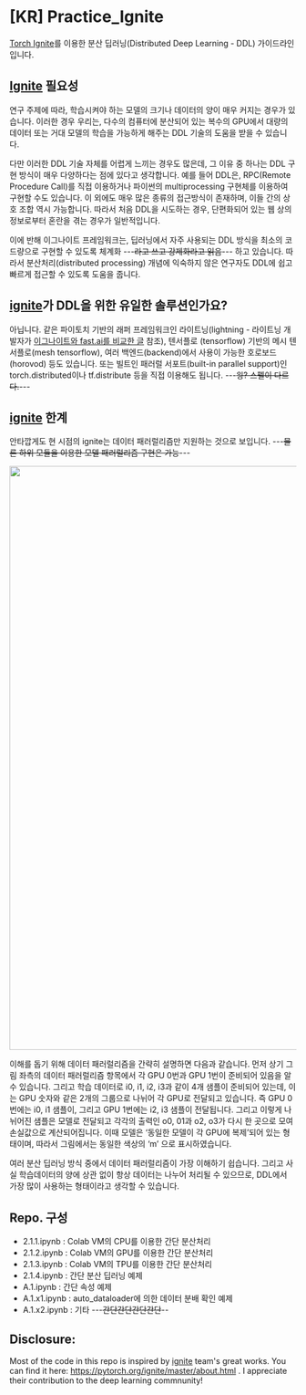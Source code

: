 # [KR] Practice_Ignite

[Torch Ignite](https://pytorch.org/ignite/)를 이용한 분산 딥러닝(Distributed Deep Learning - DDL) 가이드라인 입니다.

## [Ignite](https://pytorch.org/ignite/) 필요성

 연구 주제에 따라, 학습시켜야 하는 모델의 크기나 데이터의 양이 매우 커지는 경우가 있습니다. 이러한 경우 우리는, 다수의 컴퓨터에 분산되어 있는 복수의 GPU에서 대량의 데이터 또는 거대 모델의 학습을 가능하게 해주는 DDL 기술의 도움을 받을 수 있습니다. 

 다만 이러한 DDL 기술 자체를 어렵게 느끼는 경우도 많은데, 그 이유 중 하나는 DDL 구현 방식이 매우 다양하다는 점에 있다고 생각합니다. 예를 들어 DDL은, RPC(Remote Procedure Call)를 직접 이용하거나 파이썬의 multiprocessing 구현체를 이용하여 구현할 수도 있습니다. 이 외에도 매우 많은 종류의 접근방식이 존재하며, 이들 간의 상호 조합 역시 가능합니다. 따라서 처음 DDL을 시도하는 경우, 단편화되어 있는 웹 상의 정보로부터 혼란을 겪는 경우가 일반적입니다. 

 이에 반해 이그나이트 프레임워크는, 딥러닝에서 자주 사용되는 DDL 방식을 최소의 코드량으로 구현할 수 있도록 체계화 ---~~라고 쓰고 강제화라고 읽음~~--- 하고 있습니다. 따라서 분산처리(distributed processing) 개념에 익숙하지 않은 연구자도 DDL에 쉽고 빠르게 접근할 수 있도록 도움을 줍니다.
 

## [ignite](https://pytorch.org/ignite/)가 DDL을 위한 유일한 솔루션인가요? 

 아닙니다. 같은 파이토치 기반의 래퍼 프레임워크인 라이트닝(lightning - 라이트닝 개발자가 [이그나이트와 fast.ai를 비교한 글](https://towardsdatascience.com/pytorch-lightning-vs-pytorch-ignite-vs-fast-ai-61dc7480ad8a) 참조), 텐서플로 (tensorflow) 기반의  메시 텐서플로(mesh tensorflow), 여러 백엔드(backend)에서 사용이 가능한 호로보드 (horovod) 등도 있습니다. 또는 빌트인 패러럴 서포트(built-in parallel support)인 torch.distributed이나 tf.distribute 등을 직접 이용해도 됩니다. ---~~읭? 스펠이 다르다.~~---


## [ignite](https://pytorch.org/ignite/) 한계

 안타깝게도 현 시점의 ignite는 데이터 패러럴리즘만 지원하는 것으로 보입니다. ---~~물론 하위 모듈을 이용한 모델 패러럴리즘 구현은 가능~~---
 
 
<div align="center">
<img width=1024 src="https://i.imgur.com/YrO6THF.png"/>
</div>

 이해를 돕기 위해 데이터 패러럴리즘을 간략히 설명하면 다음과 같습니다. 먼저 상기 그림 좌측의 데이터 패러럴리즘 항목에서 각 GPU 0번과 GPU 1번이 준비되어 있음을 알 수 있습니다. 그리고 학습 데이터로 i0, i1, i2, i3과 같이 4개 샘플이 준비되어 있는데, 이는 GPU 숫자와 같은 2개의 그룹으로 나뉘어 각 GPU로 전달되고 있습니다. 즉 GPU 0번에는 i0, i1 샘플이, 그리고 GPU 1번에는 i2, i3 샘플이 전달됩니다. 그리고 이렇게 나뉘어진 샘플은 모델로 전달되고 각각의 출력인 o0, 01과 o2, o3가 다시 한 곳으로 모여 손실값으로 계산되어집니다.  이때 모델은 ‘동일한 모델이 각 GPU에 복제’되어 있는 형태이며, 따라서 그림에서는 동일한 색상의 ‘m’ 으로 표시하였습니다. 

 여러 분산 딥러닝 방식 중에서 데이터 패러럴리즘이 가장 이해하기 쉽습니다. 그리고 사실 학습데이터의 양에 상관 없이 항상 데이터는 나누어 처리될 수 있으므로, DDL에서 가장 많이 사용하는 형태이라고 생각할 수 있습니다. 


## Repo. 구성

- 2.1.1.ipynb : Colab VM의 CPU를 이용한 간단 분산처리
- 2.1.2.ipynb : Colab VM의 GPU를 이용한 간단 분산처리
- 2.1.3.ipynb : Colab VM의 TPU를 이용한 간단 분산처리
- 2.1.4.ipynb : 간단 분산 딥러닝 예제
- A.1.ipynb : 간단 속성 예제
- A.1.x1.ipynb : auto_dataloader에 의한 데이터 분배 확인 예제
- A.1.x2.ipynb : 기타
---~~간단간단간단간단~~--


## **Disclosure**:   
Most of the code in this repo is inspired by [ignite](https://pytorch.org/ignite/) team's great works. You can find it here: https://pytorch.org/ignite/master/about.html . I appreciate their contribution to the deep learning commnunity!
